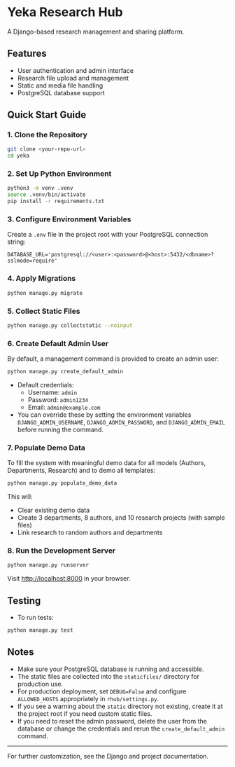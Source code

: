 # Yeka Research Hub

A Django-based research management and sharing platform.

## Features
- User authentication and admin interface
- Research file upload and management
- Static and media file handling
- PostgreSQL database support

## Quick Start Guide

### 1. Clone the Repository
```bash
git clone <your-repo-url>
cd yeka
```

### 2. Set Up Python Environment
```bash
python3 -m venv .venv
source .venv/bin/activate
pip install -r requirements.txt
```

### 3. Configure Environment Variables
Create a `.env` file in the project root with your PostgreSQL connection string:
```
DATABASE_URL='postgresql://<user>:<password>@<host>:5432/<dbname>?sslmode=require'
```

### 4. Apply Migrations
```bash
python manage.py migrate
```

### 5. Collect Static Files
```bash
python manage.py collectstatic --noinput
```

### 6. Create Default Admin User
By default, a management command is provided to create an admin user:
```bash
python manage.py create_default_admin
```
- Default credentials:
  - Username: `admin`
  - Password: `admin1234`
  - Email: `admin@example.com`
- You can override these by setting the environment variables `DJANGO_ADMIN_USERNAME`, `DJANGO_ADMIN_PASSWORD`, and `DJANGO_ADMIN_EMAIL` before running the command.

### 7. Populate Demo Data
To fill the system with meaningful demo data for all models (Authors, Departments, Research) and to demo all templates:
```bash
python manage.py populate_demo_data
```
This will:
- Clear existing demo data
- Create 3 departments, 8 authors, and 10 research projects (with sample files)
- Link research to random authors and departments

### 8. Run the Development Server
```bash
python manage.py runserver
```
Visit [http://localhost:8000](http://localhost:8000) in your browser.

## Testing
- To run tests:
```bash
python manage.py test
```

## Notes
- Make sure your PostgreSQL database is running and accessible.
- The static files are collected into the `staticfiles/` directory for production use.
- For production deployment, set `DEBUG=False` and configure `ALLOWED_HOSTS` appropriately in `rhub/settings.py`.
- If you see a warning about the `static` directory not existing, create it at the project root if you need custom static files.
- If you need to reset the admin password, delete the user from the database or change the credentials and rerun the `create_default_admin` command.

---

For further customization, see the Django and project documentation.
